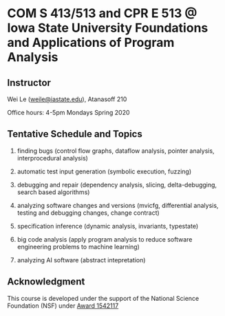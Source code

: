 # COM S 413/513 and CPR E 513 @ Iowa State University Foundations and Applications of Program Analysis #

## Instructor ## 
Wei Le (weile@iastate.edu), Atanasoff 210

Office hours: 4-5pm Mondays Spring 2020

## Tentative Schedule and Topics ##
1. finding bugs (control flow graphs, dataflow analysis, pointer analysis, interprocedural analysis)

2. automatic test input generation (symbolic execution, fuzzing)

3. debugging and repair (dependency analysis, slicing, delta-debugging, search based algorithms)

4. analyzing software changes and versions (mvicfg, differential analysis, testing and debugging changes, change contract)

5. specification inference (dynamic analysis, invariants, typestate)

6. big code analysis (apply program analysis to reduce software engineering problems to machine learning)

7. analyzing AI software (abstract intepretation)

## Acknowledgment ##
This course is developed under the support of the National Science Foundation (NSF) under <a href="http://www.nsf.gov/awardsearch/showAward?AWD_ID=1542117">Award 1542117
